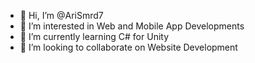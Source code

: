- 👋 Hi, I’m @AriSmrd7
- 👀 I’m interested in Web and Mobile App Developments
- 🌱 I’m currently learning C# for Unity
- 💞️ I’m looking to collaborate on Website Development

<!---
AriSmrd7/AriSmrd7 is a ✨ special ✨ repository because its `README.md` (this file) appears on your GitHub profile.
You can click the Preview link to take a look at your changes.
--->
